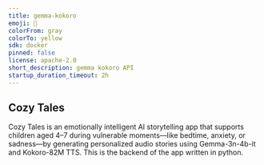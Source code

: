 ```yaml
---
title: gemma-kokoro
emoji: 🐠
colorFrom: gray
colorTo: yellow
sdk: docker
pinned: false
license: apache-2.0
short_description: gemma kokoro API
startup_duration_timeout: 2h
---
```


## Cozy Tales

Cozy Tales is an emotionally intelligent AI storytelling app that supports children aged 4–7 during vulnerable moments—like bedtime, anxiety, or sadness—by generating personalized audio stories using Gemma-3n-4b-it and Kokoro-82M TTS.
This is the backend of the app written in python.
